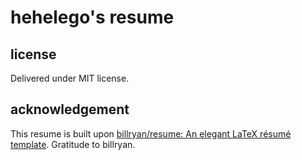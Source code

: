 # hehelego's resume

## license

Delivered under MIT license.

## acknowledgement

This resume is built upon [billryan/resume: An elegant LaTeX résumé template](https://github.com/billryan/resume/tree/master).
Gratitude to billryan.
